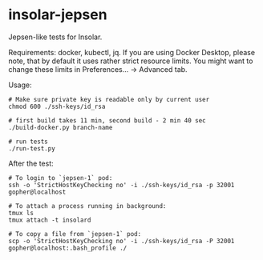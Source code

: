 # insolar-jepsen

Jepsen-like tests for Insolar.

Requirements: docker, kubectl, jq. If you are using Docker Desktop, please note, that by default it uses rather strict resource limits. You might want to change these limits in Preferences... -> Advanced tab.

Usage:

```
# Make sure private key is readable only by current user
chmod 600 ./ssh-keys/id_rsa

# first build takes 11 min, second build - 2 min 40 sec
./build-docker.py branch-name

# run tests
./run-test.py
```

After the test:

```
# To login to `jepsen-1` pod:
ssh -o 'StrictHostKeyChecking no' -i ./ssh-keys/id_rsa -p 32001 gopher@localhost

# To attach a process running in background:
tmux ls
tmux attach -t insolard

# To copy a file from `jepsen-1` pod:
scp -o 'StrictHostKeyChecking no' -i ./ssh-keys/id_rsa -P 32001 gopher@localhost:.bash_profile ./
```

